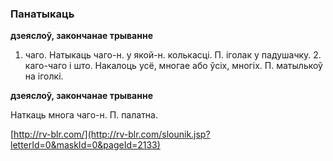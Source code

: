 ### Панатыкаць
**дзеяслоў, закончанае трыванне**

1. чаго. Натыкаць чаго-н. у якой-н. колькасці. П. іголак у падушачку. 2. каго-чаго і што. Накалоць усё, многае або ўсіх, многіх. П. матылькоў на іголкі.

**дзеяслоў, закончанае трыванне**

Наткаць многа чаго-н. П. палатна.

<a rel="author">[http://rv-blr.com/](http://rv-blr.com/slounik.jsp?letterId=0&maskId=0&pageId=2133)</a>
